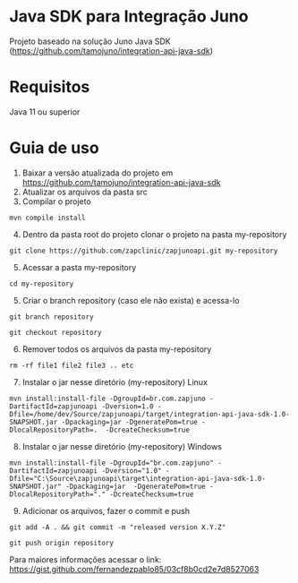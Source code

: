 # Java SDK para Integração Juno 

Projeto baseado na solução Juno Java SDK (https://github.com/tamojuno/integration-api-java-sdk)

# Requisitos
Java 11 ou superior

# Guia de uso
1. Baixar a versão atualizada do projeto em https://github.com/tamojuno/integration-api-java-sdk
2. Atualizar os arquivos da pasta src
3. Compilar o projeto 
```
mvn compile install
```
4. Dentro da pasta root do projeto clonar o projeto na pasta my-repository 
```
git clone https://github.com/zapclinic/zapjunoapi.git my-repository
```
5. Acessar a pasta my-repository
```
cd my-repository
```
5. Criar o branch repository (caso ele não exista) e acessa-lo
```
git branch repository
```
```
git checkout repository
```
6. Remover todos os arquivos da pasta my-repository
```
rm -rf file1 file2 file3 .. etc
```
7. Instalar o jar nesse diretório (my-repository) Linux
```
mvn install:install-file -DgroupId=br.com.zapjuno -DartifactId=zapjunoapi -Dversion=1.0 -Dfile=/home/dev/Source/zapjunoapi/target/integration-api-java-sdk-1.0-SNAPSHOT.jar -Dpackaging=jar -DgeneratePom=true -DlocalRepositoryPath=.  -DcreateChecksum=true
```
8. Instalar o jar nesse diretório (my-repository) Windows
```
mvn install:install-file -DgroupId="br.com.zapjuno" -DartifactId=zapjunoapi -Dversion="1.0" -Dfile="C:\Source\zapjunoapi\target\integration-api-java-sdk-1.0-SNAPSHOT.jar" -Dpackaging=jar  -DgeneratePom=true -DlocalRepositoryPath="." -DcreateChecksum=true 
```
9. Adicionar os arquivos, fazer o commit e push
```
git add -A . && git commit -m "released version X.Y.Z"
```
```
git push origin repository
```

Para maiores informações acessar o link: https://gist.github.com/fernandezpablo85/03cf8b0cd2e7d8527063
